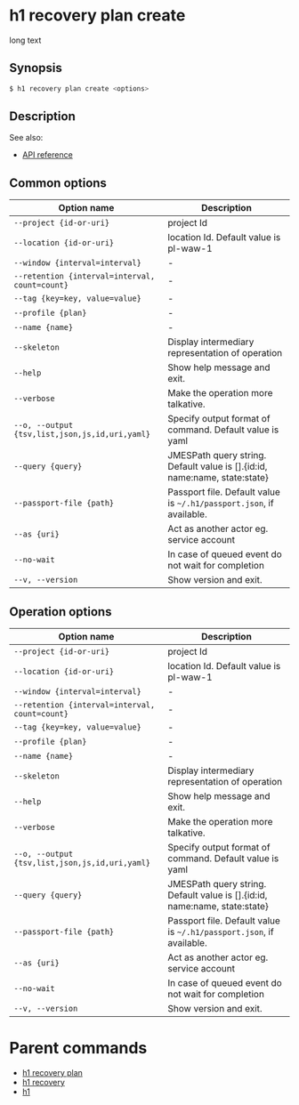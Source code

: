 
# h1 recovery plan create

long text

## Synopsis

```bash
$ h1 recovery plan create <options>
```

## Description

See also:

* [API reference](https://api.hyperone.com/v2/docs#operation/v1:recovery:plan:create)

## Common options

| Option name                                        | Description                                                                   |
| -------------------------------------------------- | ----------------------------------------------------------------------------- |
| ```--project {id-or-uri}```                        | project Id                                                                    |
| ```--location {id-or-uri}```                       | location Id. Default value is pl-waw-1                                        |
| ```--window {interval=interval}```                 | -                                                                             |
| ```--retention {interval=interval, count=count}``` | -                                                                             |
| ```--tag {key=key, value=value}```                 | -                                                                             |
| ```--profile {plan}```                             | -                                                                             |
| ```--name {name}```                                | -                                                                             |
| ```--skeleton```                                   | Display intermediary representation of operation                              |
| ```--help```                                       | Show help message and exit.                                                   |
| ```--verbose```                                    | Make the operation more talkative.                                            |
| ```--o, --output {tsv,list,json,js,id,uri,yaml}``` | Specify output format of command. Default value is yaml                       |
| ```--query {query}```                              | JMESPath query string. Default value is [].\{id:id, name:name, state:state\}  |
| ```--passport-file {path}```                       | Passport file. Default value is ```~/.h1/passport.json```, if available.      |
| ```--as {uri}```                                   | Act as another actor eg. service account                                      |
| ```--no-wait```                                    | In case of queued event do not wait for completion                            |
| ```--v, --version```                               | Show version and exit.                                                        |

## Operation options

| Option name                                        | Description                                                                   |
| -------------------------------------------------- | ----------------------------------------------------------------------------- |
| ```--project {id-or-uri}```                        | project Id                                                                    |
| ```--location {id-or-uri}```                       | location Id. Default value is pl-waw-1                                        |
| ```--window {interval=interval}```                 | -                                                                             |
| ```--retention {interval=interval, count=count}``` | -                                                                             |
| ```--tag {key=key, value=value}```                 | -                                                                             |
| ```--profile {plan}```                             | -                                                                             |
| ```--name {name}```                                | -                                                                             |
| ```--skeleton```                                   | Display intermediary representation of operation                              |
| ```--help```                                       | Show help message and exit.                                                   |
| ```--verbose```                                    | Make the operation more talkative.                                            |
| ```--o, --output {tsv,list,json,js,id,uri,yaml}``` | Specify output format of command. Default value is yaml                       |
| ```--query {query}```                              | JMESPath query string. Default value is [].\{id:id, name:name, state:state\}  |
| ```--passport-file {path}```                       | Passport file. Default value is ```~/.h1/passport.json```, if available.      |
| ```--as {uri}```                                   | Act as another actor eg. service account                                      |
| ```--no-wait```                                    | In case of queued event do not wait for completion                            |
| ```--v, --version```                               | Show version and exit.                                                        |

# Parent commands

* [h1 recovery plan](./../README.md)
* [h1 recovery](./../../README.md)
* [h1](./../../../README.md)
